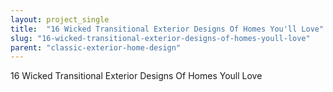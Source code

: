 ```yaml
---
layout: project_single
title:  "16 Wicked Transitional Exterior Designs Of Homes You'll Love"
slug: "16-wicked-transitional-exterior-designs-of-homes-youll-love"
parent: "classic-exterior-home-design"
---
```

16 Wicked Transitional Exterior Designs Of Homes Youll Love